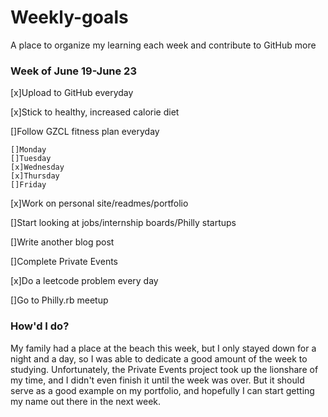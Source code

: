# Weekly-goals
A place to organize my learning each week and contribute to GitHub more

### Week of June 19-June 23

[x]Upload to GitHub everyday

[x]Stick to healthy, increased calorie diet

[]Follow GZCL fitness plan everyday

    []Monday
    []Tuesday
    [x]Wednesday
    [x]Thursday
    []Friday

[x]Work on personal site/readmes/portfolio

[]Start looking at jobs/internship boards/Philly startups

[]Write another blog post

[]Complete Private Events

[x]Do a leetcode problem every day

[]Go to Philly.rb meetup

### How'd I do?
My family had a place at the beach this week, but I only stayed down for a night and a day, so I was able to dedicate a good amount of the week to studying. Unfortunately, the Private Events project took up the lionshare of my time, and I didn't even finish it until the week was over. But it should serve as a good example on my portfolio, and hopefully I can start getting my name out there in the next week.